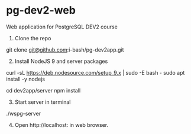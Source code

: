 # pg-dev2-web
Web application for PostgreSQL DEV2 course

1. Clone the repo

git clone git@github.com:i-bash/pg-dev2app.git

2. Install NodeJS 9 and server packages

curl -sL https://deb.nodesource.com/setup_9.x | sudo -E bash -
sudo apt install -y nodejs

cd dev2app/server
npm install

3. Start server in terminal

./wspg-server <port>

4. Open http://localhost:<port> in web browser.
